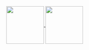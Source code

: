 <a href="https://github-readme-stats.vercel.app/api?username=loregbrw&show_icons=true&theme=onedark">
  <img height=100 align="center" src="https://github-readme-stats.vercel.app/api?username=loregbrw&show_icons=true&theme=onedark" />
</a>
<a href="https://github-readme-stats.vercel.app/api/top-langs/?username=loregbrw&layout=compact&theme=onedark">
  <img height=100 align="center" src="https://github-readme-stats.vercel.app/api/top-langs/?username=loregbrw&layout=compact&theme=onedark" />
</a>
